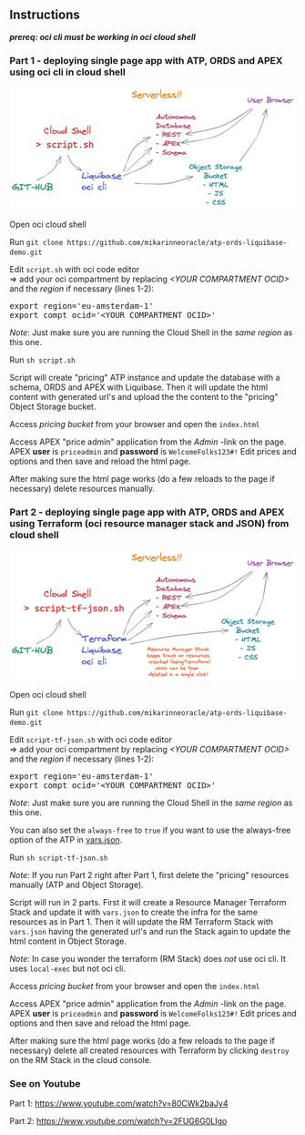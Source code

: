 ## Instructions

<i><b>prereq: oci cli must be working in oci cloud shell</b></i>

### Part 1 - deploying single page app with ATP, ORDS and APEX using oci cli in cloud shell

<p>
<img src="atp_ords_spa_1.png" width="800" />

<p>
Open oci cloud shell

<p>
Run <code>git clone https://github.com/mikarinneoracle/atp-ords-liquibase-demo.git</code>

<p>
Edit <code>script.sh</code> with oci code editor<br>
    => add your oci compartment by replacing <i>&lt;YOUR COMPARTMENT OCID&gt;</i> and the <i>region</i> if necessary (lines 1-2):

<p>
<pre>
export region='eu-amsterdam-1'
export compt_ocid='&lt;YOUR COMPARTMENT OCID&gt;'
</pre>

<p>
<i>Note</i>: Just make sure you are running the Cloud Shell in the <i>same region</i> as this one.

<p>
Run <code>sh script.sh</code>

<p>
Script will create "pricing" ATP instance and update the database with a schema, ORDS and APEX with Liquibase.
Then it will update the html content with generated url's and upload the the content to the "pricing" Object Storage bucket.
    
<p>
Access <i>pricing bucket</i> from your browser and open the <code>index.html</code>

<p>
Access APEX "price admin" application from the <i>Admin</i> -link on the page.
APEX <b>user</b> is <code>priceadmin</code> and <b>password</b> is <code>WelcomeFolks123#!</code>
Edit prices and options and then save and reload the html page.

<p>
After making sure the html page works (do a few reloads to the page if necessary) delete resources manually.

### Part 2 - deploying single page app with ATP, ORDS and APEX using Terraform (oci resource manager stack and JSON) from cloud shell

<p>
<img src="atp_ords_spa_2.2.png" width="800" />

<p>
Open oci cloud shell

<p>
Run <code>git clone https://github.com/mikarinneoracle/atp-ords-liquibase-demo.git</code>

<p>
Edit <code>script-tf-json.sh</code> with oci code editor<br>
    => add your oci compartment by replacing <i>&lt;YOUR COMPARTMENT OCID&gt;</i> and the <i>region</i> if necessary (lines 1-2):

<p>
<pre>
export region='eu-amsterdam-1'
export compt_ocid='&lt;YOUR COMPARTMENT OCID&gt;'
</pre>

<p>
<i>Note</i>: Just make sure you are running the Cloud Shell in the <i>same region</i> as this one.

<p>
You can also set the <code>always-free</code> to <code>true</code> if you want to use the always-free option of the ATP in
<a href="https://github.com/mikarinneoracle/atp-ords-liquibase-demo/blob/main/vars.json#L4">vars.json</a>.
    
<p>
Run <code>sh script-tf-json.sh</code>

<p>
<i>Note:</i> If you run Part 2 right after Part 1, first delete the "pricing" resources manually (ATP and Object Storage).

<p>
Script will run in 2 parts.
First it will create a Resource Manager Terraform Stack and update it with <code>vars.json</code> to create the infra for the same resources as in Part 1.
Then it will update the RM Terraform Stack with <code>vars.json</code> having the generated url's and run the Stack again to update the  html content in Object Storage.

<p>
<i>Note:</i> In case you wonder the terraform (RM Stack) does <i>not</i> use oci cli. It uses <code>local-exec</code> but not oci cli.

<p>
Access <i>pricing bucket</i> from your browser and open the <code>index.html</code>

<p>
Access APEX "price admin" application from the <i>Admin</i> -link on the page.
APEX <b>user</b> is <code>priceadmin</code> and <b>password</b> is <code>WelcomeFolks123#!</code>
Edit prices and options and then save and reload the html page.

<p>
After making sure the html page works (do a few reloads to the page if necessary) delete all created resources with Terraform by clicking <code>destroy</code> on the RM Stack in the cloud console.

### See on Youtube

Part 1: <a href="https://www.youtube.com/watch?v=80CWk2baJy4">https://www.youtube.com/watch?v=80CWk2baJy4</a>

Part 2: <a href="https://www.youtube.com/watch?v=2FUG6G0LIgo">https://www.youtube.com/watch?v=2FUG6G0LIgo</a>
